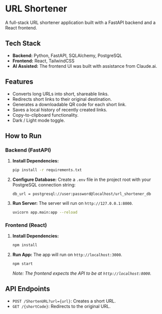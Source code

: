 # URL Shortener

A full-stack URL shortener application built with a FastAPI backend and a React frontend.

## Tech Stack

* **Backend:** Python, FastAPI, SQLAlchemy, PostgreSQL
* **Frontend:** React, TailwindCSS
* **AI Assisted:** The frontend UI was built with assistance from Claude.ai.

## Features

* Converts long URLs into short, shareable links.
* Redirects short links to their original destination.
* Generates a downloadable QR code for each short link.
* Saves a local history of recently created links.
* Copy-to-clipboard functionality.
* Dark / Light mode toggle.

## How to Run

### Backend (FastAPI)

1.  **Install Dependencies:**
    ```sh
    pip install -r requirements.txt
    ```
2.  **Configure Database:**
    Create a `.env` file in the project root with your PostgreSQL connection string:
    ```
    db_url = postgresql://user:password@localhost/url_shortener_db
    ```
3.  **Run Server:**
    The server will run on `http://127.0.0.1:8000`.
    ```sh
    uvicorn app.main:app --reload
    ```

### Frontend (React)

1.  **Install Dependencies:**
    ```sh
    npm install
    ```
2.  **Run App:**
    The app will run on `http://localhost:3000`.
    ```sh
    npm start
    ```
    *Note: The frontend expects the API to be at `http://localhost:8000`.*

## API Endpoints

* `POST /ShortenURL?url={url}`: Creates a short URL.
* `GET /{shortCode}`: Redirects to the original URL.